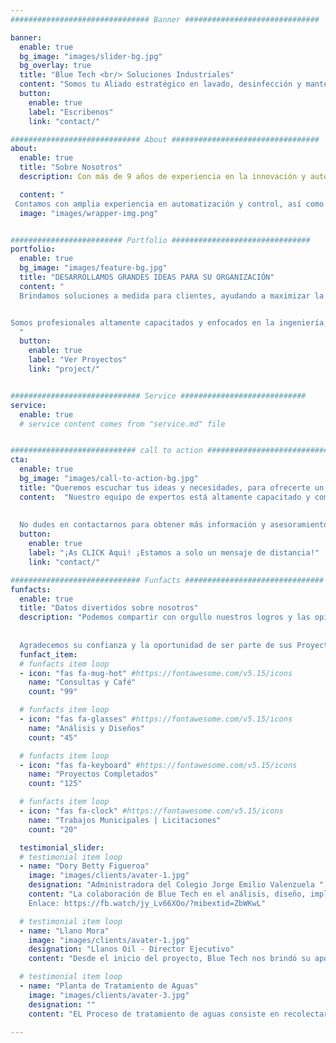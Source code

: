 ```yaml
---
############################### Banner ##############################

banner:
  enable: true
  bg_image: "images/slider-bg.jpg"
  bg_overlay: true
  title: "Blue Tech <br/> Soluciones Industriales"
  content: "Somos tu Aliado estratégico en lavado, desinfección y mantenimiento, así como en la ejecución de obras civiles. Con nuestro enfoque profesional y compromiso con la excelencia, podemos garantizar resultados de calidad y la satisfacción de nuestros clientes."
  button:
    enable: true
    label: "Escribenos"
    link: "contact/"

############################# About #################################
about:
  enable: true
  title: "Sobre Nosotros"
  description: Con más de 9 años de experiencia en la innovación y automatización del tratamiento de aguas y residuos, brindamos soluciones de alta calidad y eficiencia, respaldadas por nuestro compromiso constante con la mejora continua y la satisfacción de nuestros clientes. <br/> 

  content: "
 Contamos con amplia experiencia en automatización y control, así como en disciplinas complementarias como sistemas de supervisión de datos, instrumentación, control de procesos y redes de comunicación industrial. Nuestro objetivo es ofrecer soluciones eficientes y eficaces para optimizar los procesos de tratamiento de aguas y residuos, contribuyendo al cuidado del medio ambiente y al bienestar social.."
  image: "images/wrapper-img.png"


######################### Portfolio ###############################
portfolio:
  enable: true
  bg_image: "images/feature-bg.jpg"
  title: "DESARROLLAMOS GRANDES IDEAS PARA SU ORGANIZACIÓN"
  content: " 
  Brindamos soluciones a medida para clientes, ayudando a maximizar la eficiencia y la rentabilidad, al tiempo que protegemos y conservamos el recurso más valioso del planeta, el AGUA.


Somos profesionales altamente capacitados y enfocados en la ingeniería, construcción, instalación y mantenimiento de equipos de calidad y eficiencia comprobadas en el tratamiento de aguas. Nuestro propósito es mejorar la calidad del agua y preservar el medio AMBIENTE. 
  "
  button:
    enable: true
    label: "Ver Proyectos"
    link: "project/"


############################# Service ############################
service:
  enable: true
  # service content comes from "service.md" file


############################ call to action ###########################
cta:
  enable: true
  bg_image: "images/call-to-action-bg.jpg"
  title: "Queremos escuchar tus ideas y necesidades, para ofrecerte un servicio personalizado que se adapte a tus requerimientos y cumpla con tus expectativas."
  content:  "Nuestro equipo de expertos está altamente capacitado y comprometido con ofrecerte soluciones óptimas para tus proyectos, basadas en las últimas tendencias y avances tecnológicos del sector. Contáctanos y juntos encontraremos las soluciones que necesitas para llevar tus proyectos al siguiente nivel.
  
  
  No dudes en contactarnos para obtener más información y asesoramiento personalizado."
  button:
    enable: true
    label: "¡As CLICK Aqui! ¡Estamos a solo un mensaje de distancia!"
    link: "contact/"

############################# Funfacts ###############################
funfacts:
  enable: true
  title: "Datos divertidos sobre nosotros"
  description: "Podemos compartir con orgullo nuestros logros y las opiniones de nuestros clientes satisfechos. 
  
  
  Agradecemos su confianza y la oportunidad de ser parte de sus Proyectos Exitosos."
  funfact_item:
  # funfacts item loop
  - icon: "fas fa-mug-hot" #https://fontawesome.com/v5.15/icons
    name: "Consultas y Café"
    count: "99"

  # funfacts item loop
  - icon: "fas fa-glasses" #https://fontawesome.com/v5.15/icons
    name: "Análisis y Diseños"
    count: "45"

  # funfacts item loop
  - icon: "fas fa-keyboard" #https://fontawesome.com/v5.15/icons
    name: "Proyectos Completados"
    count: "125"

  # funfacts item loop
  - icon: "fas fa-clock" #https://fontawesome.com/v5.15/icons
    name: "Trabajos Municipales | Licitaciones"
    count: "20"

  testimonial_slider:
  # testimonial item loop
  - name: "Dory Betty Figueroa"
    image: "images/clients/avater-1.jpg"
    designation: "Administradora del Colegio Jorge Emilio Valenzuela "
    content: "La colaboración de Blue Tech en el análisis, diseño, implementación y montaje ha generado beneficios positivos en el tratamiento de aguas, lo que ha sido evaluado positivamente por la Secretaría del Medio Ambiente. Además, el proceso ha involucrado de manera exitosa a estudiantes y profesores en el aprendizaje sobre el tratamiento de aguas
    Enlace: https://fb.watch/jy_Lv66XOo/?mibextid=ZbWKwL"

  # testimonial item loop
  - name: "Llano Mora"
    image: "images/clients/avater-1.jpg"
    designation: "Llanos Oil - Director Ejecutivo"
    content: "Desde el inicio del proyecto, Blue Tech nos brindó su apoyo en el diseño e implementación de una planta de tratamiento de aguas que cumple con las especificaciones técnicas necesarias para mantener el control y la calidad del agua en nuestros cultivos. Gracias a su solución personalizada, hemos logrado asegurar el desarrollo óptimo de nuestros cultivos y mejorar nuestra eficiencia en el uso del agua. Enlace: https://fb.watch/jy_P6BzDwo/?mibextid=ZbWKwL"

  # testimonial item loop
  - name: "Planta de Tratamiento de Aguas"
    image: "images/clients/avater-3.jpg"
    designation: ""
    content: "EL Proceso de tratamiento de aguas consiste en recolectar y mezclar aguas residuales, pasarlas a un reactor biológico, realizar decantación de sólidos, regular el pH en un reactor químico y hacer aislamiento de material orgánico. Finalmente, el agua tratada pasa por varios compartimientos del tanque. A continuación puedes ver uno de nuestros trabajos.Enlace https://fb.watch/jy-BKnO_yI/."

---
```

